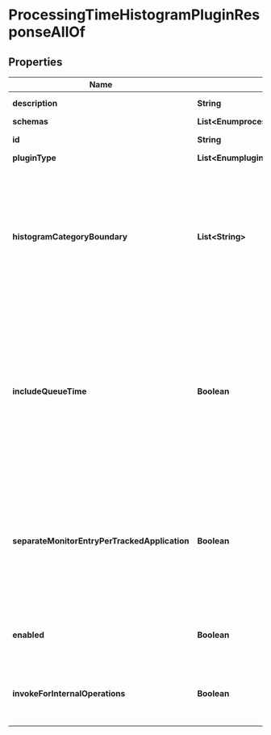 

# ProcessingTimeHistogramPluginResponseAllOf


## Properties

| Name | Type | Description | Notes |
|------------ | ------------- | ------------- | -------------|
|**description** | **String** | A description for this Plugin |  [optional] |
|**schemas** | **List&lt;EnumprocessingTimeHistogramPluginSchemaUrn&gt;** |  |  [optional] |
|**id** | **String** | Name of the Plugin |  [optional] |
|**pluginType** | **List&lt;EnumpluginPluginTypeProp&gt;** |  |  [optional] |
|**histogramCategoryBoundary** | **List&lt;String&gt;** | Specifies the boundary values that will be used to separate the processing times into categories. Values should be specified as durations, and all values must be greater than zero. |  [optional] |
|**includeQueueTime** | **Boolean** | Indicates whether operation processing times should include the time spent waiting on the work queue. This will only be available if the work queue is configured to monitor the queue time. |  [optional] |
|**separateMonitorEntryPerTrackedApplication** | **Boolean** | When enabled, separate monitor entries will be included for each application defined in the Global Configuration&#39;s tracked-application property. |  [optional] |
|**enabled** | **Boolean** | Indicates whether the plug-in is enabled for use. |  [optional] |
|**invokeForInternalOperations** | **Boolean** | Indicates whether the plug-in should be invoked for internal operations. |  [optional] |




